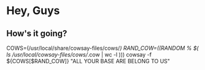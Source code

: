 # Hey, Guys
## How's it going?
COWS=(/usr/local/share/cowsay-files/cows/*)
RAND_COW=$(($RANDOM % $( ls /usr/local/cowsay-files/cows/*.cow | wc -l )))
cowsay -f ${COWS[$RAND_COW]} "ALL YOUR BASE ARE BELONG TO US"